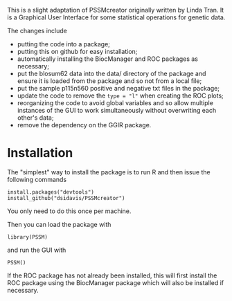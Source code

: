 
This is a slight adaptation of PSSMcreator originally written by Linda Tran.
It is a Graphical User Interface for some statistical operations for genetic data.

The changes include
+ putting the code into a package;
+ putting this on github for easy installation;
+ automatically installing the BiocManager and ROC packages as necessary;
+ put the blosum62 data into the data/ directory of the package and ensure
 it is loaded from the package and so not from a local file;
+ put the sample p115n560 positive and negative txt files in the package;
+ update the code to remove the `type = "l"` when creating the ROC plots;
+ reorganizing the code to avoid global variables and so allow multiple instances
 of the GUI to work simultaneously without overwriting each other's data;
+ remove the dependency on the GGIR package.
 
 
# Installation

The "simplest" way to install the package is to run R
and then issue the following commands
```
install.packages("devtools")
install_github("dsidavis/PSSMcreator")
```
You only need to do this once per machine.

Then you can load the package with 
```
library(PSSM)
```
and run the GUI with
```
PSSM()
```

If the ROC package has not already been installed, this will first
install the ROC package using the BiocManager package which will also 
be installed if necessary. 
